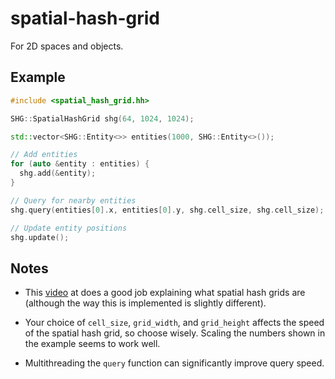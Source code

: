# spatial-hash-grid
For 2D spaces and objects.

## Example
```cpp
#include <spatial_hash_grid.hh>

SHG::SpatialHashGrid shg(64, 1024, 1024);

std::vector<SHG::Entity<>> entities(1000, SHG::Entity<>());

// Add entities
for (auto &entity : entities) {
  shg.add(&entity);
}

// Query for nearby entities
shg.query(entities[0].x, entities[0].y, shg.cell_size, shg.cell_size);

// Update entity positions
shg.update();
```
## Notes
- This [video](https://www.youtube.com/watch?v=sx4IIQL0x7c&t=358s) at does a good job explaining what spatial hash grids are (although the way this is implemented is slightly different).

- Your choice of `cell_size`, `grid_width`, and `grid_height` affects the speed of the spatial hash grid, so choose wisely. Scaling the numbers shown in the example seems to work well.

- Multithreading the `query` function can significantly improve query speed.
